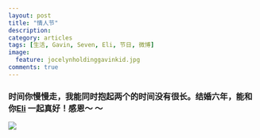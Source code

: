 ```yaml
---
layout: post
title: "情人节"
description: 
category: articles
tags: [生活, Gavin, Seven, Eli, 节日, 微博]
image:
  feature: jocelynholdinggavinkid.jpg
comments: true
---
```


### 时间你慢慢走，我能同时抱起两个的时间没有很长。结婚六年，能和你[Eli](http://quxiaofeng.me) 一起真好！感恩〜 〜 ###

![](http://i.imgur.com/iLoJDen.jpg)